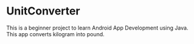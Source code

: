 # UnitConverter
This is a beginner project to learn Android App Development using Java.<br>
This app converts kilogram into pound.
